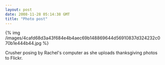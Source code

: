 ```yaml
---
layout: post
date: 2008-11-28 05:14:38 GMT
title: "Photo post"
---
```

{% img /images/4cafd68d3a43f684e4b4aec69b148869644d56910837d324232c070b1e444b44.jpg %}

Crusher posing by Rachel's computer as she uploads thanksgiving photos to Flickr.
